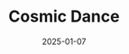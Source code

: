---
title: Cosmic Dance
date: 2025-01-07
layout: layouts/artwork.njk
image: /images/uploads/art-07.jpg
price: 92000
status: available
medium: Oil and gold leaf on canvas
width: 32
height: 48
year: 2025
tags: [cosmic, dance, gold-leaf]
buy_url:
---
